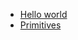 - [Hello world](https://github.com/ibmendoza/go-examples/blob/master/pony/hello.pony)
- [Primitives](https://github.com/ibmendoza/go-examples/blob/master/pony/primitives.pony)
